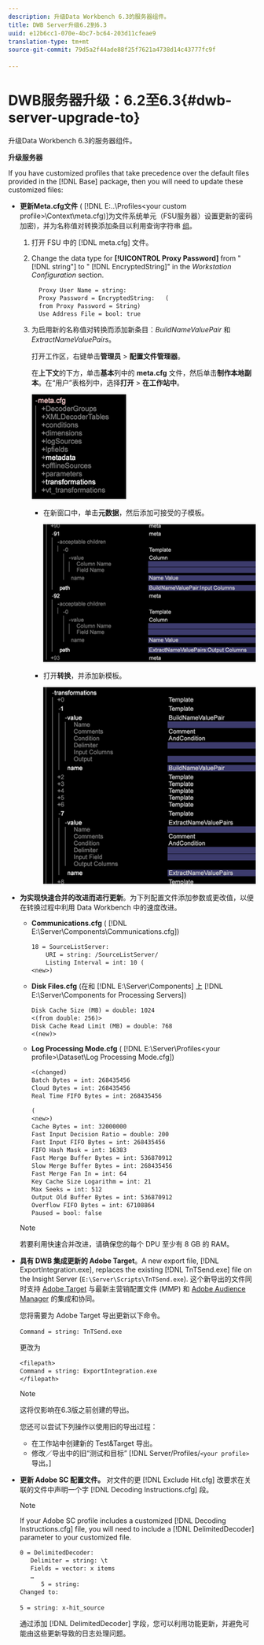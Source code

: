 ```yaml
---
description: 升级Data Workbench 6.3的服务器组件。
title: DWB Server升级6.2到6.3
uuid: e12b6cc1-070e-4bc7-bc64-203d11cfeae9
translation-type: tm+mt
source-git-commit: 79d5a2f44ade88f25f7621a4738d14c43777fc9f

---
```



# DWB服务器升级：6.2至6.3{#dwb-server-upgrade-to}

升级Data Workbench 6.3的服务器组件。

**升级服务器**

If you have customized profiles that take precedence over the default files provided in the [!DNL Base] package, then you will need to update these customized files:

* **更新Meta.cfg文件** ( [!DNL E:\..\Profiles\<your custom profile>\Context\meta.cfg)]为文件系统单元（FSU服务器）设置更新的密码加密)，并为名称值对转换添加条目以利用查询字符串 [组](../../../../home/c-inst-svr/c-upgrd-uninst-sftwr/c-upgrd-sftwr/c-6-2-to-6-3-upgrade.md#concept-42f74911b5714219a359b719badac8e0)。

   1. 打开 FSU 中的 [!DNL meta.cfg] 文件。
   1. Change the data type for **[!UICONTROL Proxy Password]** from &quot; [!DNL string"] to &quot; [!DNL EncryptedString]&quot; in the *Workstation Configuration* section.

      ```
        Proxy User Name = string: 
        Proxy Password = EncryptedString:   ( 
        from Proxy Password = String) 
        Use Address File = bool: true
      ```

   1. 为启用新的名称值对转换而添加新条目：*BuildNameValuePair* 和 *ExtractNameValuePairs*。

      打开工作区，右键单击&#x200B;**管理员** > **配置文件管理器**。

      在&#x200B;**上下文**&#x200B;的下方，单击&#x200B;**基本**&#x200B;列中的 **meta.cfg** 文件，然后单击&#x200B;**制作本地副本**。在“用户”表格列中，选择&#x200B;**打开** > **在工作站中**。

      ![](assets/meta_cfg.png)

      * 在新窗口中，单击&#x200B;**元数据**，然后添加可接受的子模板。

         ![](assets/meta_cfg_child.png)

      * 打开&#x200B;**转换**，并添加新模板。

         ![](assets/meta_cfg_template.png)

* **为实现快速合并的改进而进行更新**。为下列配置文件添加参数或更改值，以便在转换过程中利用 Data Workbench 中的速度改进。

   * **Communications.cfg** ( [!DNL E:\Server\Components\Communications.cfg])

      ```
      18 = SourceListServer:  
          URI = string: /SourceListServer/ 
          Listing Interval = int: 10 ( 
      <new>)
      ```

   * **Disk Files.cfg** (在和 [!DNL E:\Server\Components] 上 [!DNL E:\Server\Components for Processing Servers])

      ```
      Disk Cache Size (MB) = double: 1024  
      <(from double: 256)> 
      Disk Cache Read Limit (MB) = double: 768  
      <(new)>
      ```

   * **Log Processing Mode.cfg** ( [!DNL E:\Server\Profiles\<your profile>\Dataset\Log Processing Mode.cfg])

      ```
      <(changed) 
      Batch Bytes = int: 268435456 
      Cloud Bytes = int: 268435456 
      Real Time FIFO Bytes = int: 268435456
      ```

      ```
      ( 
      <new>) 
      Cache Bytes = int: 32000000 
      Fast Input Decision Ratio = double: 200 
      Fast Input FIFO Bytes = int: 268435456 
      FIFO Hash Mask = int: 16383 
      Fast Merge Buffer Bytes = int: 536870912 
      Slow Merge Buffer Bytes = int: 268435456 
      Fast Merge Fan In = int: 64 
      Key Cache Size Logarithm = int: 21 
      Max Seeks = int: 512 
      Output Old Buffer Bytes = int: 536870912 
      Overflow FIFO Bytes = int: 67108864 
      Paused = bool: false
      ```
   >[!NOTE]
   >
   >若要利用快速合并改进，请确保您的每个 DPU 至少有 8 GB 的 RAM。

* **具有 DWB 集成更新的 Adobe Target**。A new export file, [!DNL ExportIntegration.exe], replaces the existing [!DNL TnTSend.exe] file on the Insight Server (`E:\Server\Scripts\TnTSend.exe`). 这个新导出的文件同时支持 [Adobe Target](https://www.adobe.com/marketing/target.html) 与最新主营销配置文件 (MMP) 和 [Adobe Audience Manager](https://www.adobe.com/analytics/audience-manager.html) 的集成和协同。

   您将需要为 Adobe Target 导出更新以下命令。

   `Command = string: TnTSend.exe`

   更改为

   ```
   <filepath>
   Command = string: ExportIntegration.exe 
   </filepath>
   ```

   >[!NOTE]
   >
   >这将仅影响在6.3版之前创建的导出。

   您还可以尝试下列操作以使用旧的导出过程：

   * 在工作站中创建新的 Test&amp;Target 导出。
   * 修改／导出中的旧“测试和目标” [!DNL Server/Profiles/`<your profile>`导出。]

* **更新 Adobe SC 配置文件。** 对文件的更 [!DNL Exclude Hit.cfg] 改要求在关联的文件中声明一个字 [!DNL Decoding Instructions.cfg] 段。

   >[!NOTE]
   >
   >If your Adobe SC profile includes a customized [!DNL Decoding Instructions.cfg] file, you will need to include a [!DNL DelimitedDecoder] parameter to your customized file.

   ```
   0 = DelimitedDecoder: 
      Delimiter = string: \t 
      Fields = vector: x items 
      …  
         5 = string: 
   Changed to: 
   
   5 = string: x-hit_source
   ```

   通过添加 [!DNL DelimitedDecoder] 字段，您可以利用功能更新，并避免可能由这些更新导致的日志处理问题。
